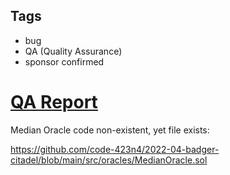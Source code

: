 ## Tags

- bug
- QA (Quality Assurance)
- sponsor confirmed

# [QA Report](https://github.com/code-423n4/2022-04-badger-citadel-findings/issues/8) 

Median Oracle code non-existent, yet file exists:

https://github.com/code-423n4/2022-04-badger-citadel/blob/main/src/oracles/MedianOracle.sol